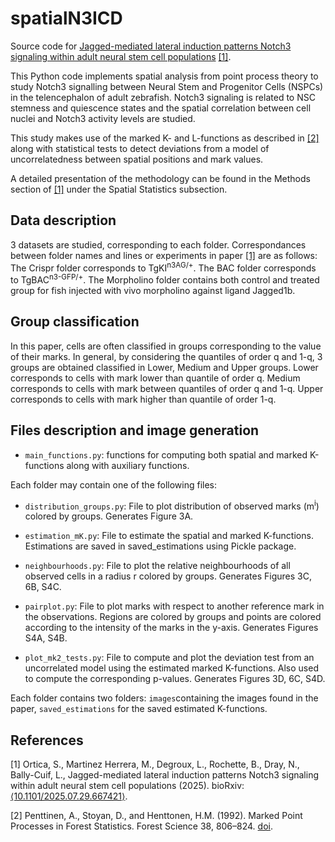 # spatialN3ICD

Source code for [Jagged-mediated lateral induction patterns Notch3
signaling within adult neural stem cell populations](https://www.biorxiv.org/content/early/2025/08/01/2025.07.29.667421) [[1]](#1).

This Python code implements spatial analysis from point process theory to study Notch3 signalling between Neural Stem and Progenitor Cells (NSPCs) in the telencephalon of adult zebrafish.
Notch3 signaling is related to NSC stemness and quiescence states and the spatial correlation between cell nuclei and Notch3 activity levels are studied.

This study makes use of the marked K- and L-functions as described in [[2]](#2) along with statistical tests to detect deviations from a model of uncorrelatedness between spatial positions and mark values.

A detailed presentation of the methodology can be found in the Methods section of [[1]](#1) under the Spatial Statistics subsection.

## Data description

3 datasets are studied, corresponding to each folder.
Correspondances between folder names and lines or experiments in paper [[1]](#1) are as follows:
The Crispr folder corresponds to TgKI<sup>n3AG/+</sup>.
The BAC folder corresponds to TgBAC<sup>n3-GFP/+</sup>.
The Morpholino folder contains both control and treated group for fish injected with vivo morpholino against ligand Jagged1b.

## Group classification

In this paper, cells are often classified in groups corresponding to the value of their marks.
In general, by considering the quantiles of order q and 1-q, 3 groups are obtained classified in Lower, Medium and Upper groups.
Lower corresponds to cells with mark lower than quantile of order q.
Medium corresponds to cells with mark between quantiles of order q and 1-q.
Upper corresponds to cells with mark higher than quantile of order 1-q.

## Files description and image generation

* ```main_functions.py```: functions for computing both spatial and marked K-functions along with auxiliary functions.

Each folder may contain one of the following files:
* ```distribution_groups.py```: File to plot distribution of observed marks (m<sup>i</sup>) colored by groups. Generates Figure 3A.

* ```estimation_mK.py```: File to estimate the spatial and marked K-functions. Estimations are saved in saved_estimations using Pickle package.

* ```neighbourhoods.py```: File to plot the relative neighbourhoods of all observed cells in a radius r colored by groups. Generates Figures 3C, 6B, S4C.

* ```pairplot.py```: File to plot marks with respect to another reference mark in the observations. Regions are colored by groups and points are colored according to the intensity of the marks in the y-axis. Generates Figures S4A, S4B.

* ```plot_mk2_tests.py```: File to compute and plot the deviation test from an uncorrelated model using the estimated marked K-functions. Also used to compute the corresponding p-values. Generates Figures 3D, 6C, S4D.

Each folder contains two folders: ```images```containing the images found in the paper, ```saved_estimations``` for the saved estimated K-functions.

## References

<a id="1">[1]</a>
Ortica, S., Martinez Herrera, M., Degroux, L., Rochette, B., Dray, N., Bally-Cuif, L., Jagged-mediated lateral induction patterns Notch3
signaling within adult neural stem cell populations (2025). bioRxiv: [⟨10.1101/2025.07.29.667421⟩](https://www.biorxiv.org/content/early/2025/08/01/2025.07.29.667421).

<a id="2">[2]</a>
Penttinen, A., Stoyan, D., and Henttonen, H.M. (1992). Marked Point Processes in Forest Statistics.
Forest Science 38, 806–824. [doi](https://doi.org/10.1093/forestscience/38.4.806).
